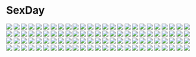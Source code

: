# SexDay
![](https://konachan.com/image/4b5eeb776d0ebbb3d1a01ccaaec062df/Konachan.com%20-%2017686%20blue%20gray_hair%20hoshino_ruri%20long_hair%20martian_successor_nadesico%20twintails%20yellow_eyes.jpg)
![](https://konachan.com/image/17cefcb79c4a2b155d5db03bd759ce9a/Konachan.com%20-%20286025%20anus%20ass%20barefoot%20blue_eyes%20blush%20breasts%20feguimel%20gray_hair%20karina_%28feguimel%29%20long_hair%20nipples%20nude%20original%20pussy%20signed%20uncensored.jpg)
![](https://konachan.com/jpeg/bea3c8f3fc1e329eb282dc904994e928/Konachan.com%20-%20176252%20all_male%20animal%20blonde_hair%20blue_eyes%20blue_hair%20game_cg%20hinata_no_tsuki%20long_hair%20male%20pink_eyes%20pointed_ears%20ponytail%20short_hair%20trap%20turtle%20water.jpg)
![](https://konachan.com/jpeg/037969bf570d33b7b52829f8997940f9/Konachan.com%20-%20207292%202girls%20akagi_%28kancolle%29%20black_hair%20breasts%20cum%20cunnilingus%20long_hair%20mosuke%20nipples%20nude%20pubic_hair%20skirt%20topless%20white_hair%20yellow_eyes%20yuri.jpg)
![](https://konachan.com/jpeg/d1162ebf8d0e09ee0b2071b776f53fd6/Konachan.com%20-%20111589%20aqua_eyes%20bed%20black_hair%20blush%20bow%20braids%20favorite%20game_cg%20headband%20kisaragi_mio%20long_hair%20navel%20nipple_slip%20nipples%20panties%20shirt_lift%20underwear%20wet.jpg)
![](https://konachan.com/jpeg/f66c60bc9447e54cee4ecb35e86beed3/Konachan.com%20-%20144608%20blue_hair%20blush%20breasts%20censored%20cum%20favorite%20game_cg%20headdress%20maid%20nipples%20penis%20pussy%20ribbons%20sex%20short_hair%20tail%20thighhighs%20twintails%20wet%20wink.jpg)
![](https://konachan.com/image/5ff871345b5d5621d4eba1777cfae3cd/Konachan.com%20-%2055058%20blonde_hair%20chaos%3Bhead%20food%20long_hair%20nishijou_nanami%20school_uniform.jpg)
![](https://konachan.com/image/9b253aefc78f95f7f2304b339fe9f235/Konachan.com%20-%20165991%202girls%20boots%20brown_eyes%20brown_hair%20glasses%20gloves%20miwa_shirow%20motorcycle%20original%20scarf%20skirt%20thighhighs.jpg)
![](https://konachan.com/jpeg/c4dddd22a267dbb2700f2d06b5240385/Konachan.com%20-%2031288%20breast_grab%20breasts%20censored%20game_cg%20lactation%20lyrical_lyric%20marmalade%20mikeou%20nipples.jpg)
![](https://konachan.com/jpeg/875dac1c53f235e5a0a485cf3f35bd51/Konachan.com%20-%20294734%20animal_ears%20anthropomorphism%20ass%20atago_%28azur_lane%29%20azur_lane%20cum%20foxgirl%20handjob%20lactation%20male%20penis%20signed%20third-party_edit%20uncensored.jpg)
![](https://konachan.com/image/0f873a4217318e1bf742c85300f7f3b9/Konachan.com%20-%20143919%20brown_eyes%20brown_hair%20goggles%20inaba_taiju%20long_hair%20original%20pool%20rubber_duck%20school_swimsuit%20swimsuit%20water.jpg)
![](https://konachan.com/image/d8bd5e718a2de4de5c8fef1bf57d9644/Konachan.com%20-%20261008%20animal_ears%20aqua_eyes%20blush%20candy%20catgirl%20chocolate%20collar%20dress%20long_hair%20original%20pink_hair%20ribbons%20tail%20thighhighs%20twintails%20valentine%20zoom_layer.jpg)
![](https://konachan.com/image/520fb8dc8f71121a27d4e766515392d8/Konachan.com%20-%20195347%20black_hair%20blue_eyes%20brown_eyes%20brown_hair%20gloves%20gray_hair%20group%20hat%20long_hair%20noco%20pink_hair%20ponytail%20ribbons%20short_hair%20shorts%20skirt%20twintails%20wink.jpg)
![](https://konachan.com/jpeg/02b94191a4322176a2561f2680a38a83/Konachan.com%20-%20198848%20censored%20cum%20fellatio%20gray_hair%20inbi_toro_shoujo%20long_hair%20maid%20penis%20tagme_%28artist%29%20waffle.jpg)
![](https://konachan.com/jpeg/e7c07908308c46d22e9b710bdc5178de/Konachan.com%20-%2019637%20akari%20close%20hikari%20kono_minikuku_mo_utsukushii_sekai.jpg)
![](https://konachan.com/image/b8092c849bf2b5611a28ccdc8fbb1841/Konachan.com%20-%20192854%20anal%20animal_ears%20anus%20ass%20blue_hair%20catgirl%20censored%20gloves%20green_eyes%20pussy%20pussy_juice%20shimo%20spread_pussy%20stockings%20thighhighs.jpg)
![](https://konachan.com/jpeg/c3990460a2498f1163de214b41d19918/Konachan.com%20-%20261246%20black_hair%20blush%20gradient%20kimura_%28ykimu%29%20kneehighs%20long_hair%20original%20purple_eyes%20school_uniform.jpg)
![](https://konachan.com/jpeg/319182cec72d54886870733f8c47d026/Konachan.com%20-%20240838%202girls%20anthropomorphism%20hiei_%28kancolle%29%20kantai_collection%20kongou_%28kancolle%29%20nanoha-h%20shoujo_ai.jpg)
![](https://konachan.com/image/c021d55d1ff0c766a746ee9e3faa15e0/Konachan.com%20-%2021670%20fujiwara_no_mokou%20touhou.jpg)
![](https://konachan.com/jpeg/7aa7af298c619cab4d6ef8b874e30ded/Konachan.com%20-%20145346%20agnaktor%20armor%20bow%20byoubyou%20clouds%20group%20horns%20long_hair%20rain%20rathalos%20red_eyes%20ribbons%20sky%20sword%20touhou%20tree%20urukususu%20vampire%20water%20weapon%20wings.jpg)
![](https://konachan.com/jpeg/ea0edae6042b6bbc00311fc00c15185c/Konachan.com%20-%20305454%20ass%20blonde_hair%20blush%20breasts%20couch%20fang%20long_hair%20nipples%20no_bra%20open_shirt%20original%20panty_pull%20purple_eyes%20pussy%20thighhighs%20uncensored.jpg)
![](https://konachan.com/image/7a078d2033c90e772d05058fe46bfa38/Konachan.com%20-%20136419%20chun-li%20sakimichan%20street_fighter%20watermark.jpg)
![](https://konachan.com/image/38c5a741b454eda54eb0e27e3b8d35dc/Konachan.com%20-%20139622%20ganaha_hibiki%20hagiwara_yukiho%20idolmaster%20shijou_takane.jpg)
![](https://konachan.com/jpeg/27c5c4796c78a1478a36b28c97325ec7/Konachan.com%20-%20233788%20ain_%28elsword%29%20all_male%20blush%20braids%20close%20elsword%20gray_hair%20green_eyes%20hoodie%20long_hair%20male%20ponytail%20signed%20utm%20waifu2x%20white%20wristwear.jpg)
![](https://konachan.com/image/8561c8a4cb0c65e329236edc1299f252/Konachan.com%20-%20279768%20avamone%20bandage%20black_eyes%20black_hair%20clouds%20dororo%20dororo_%28character%29%20hyakkimaru%20japanese_clothes%20kimono%20long_hair%20male%20ponytail%20signed%20sky.jpg)
![](https://konachan.com/image/59d473fea70364407bd90dd88b595a37/Konachan.com%20-%20117684%20animal%20black_hair%20blush%20cat%20flowers%20original%20red_eyes%20sakura_yuuya%20short_hair.jpg)
![](https://konachan.com/image/9ce99de63cd74587aa76a3ed492cead6/Konachan.com%20-%2044196%20bikini%20kannagi_crazy_shrine_maidens%20nagi%20swimsuit.jpg)
![](https://konachan.com/image/4017ec75b031ac93a143d6e31bcadd2a/Konachan.com%20-%20217516%20black_hair%20bondage%20breasts%20censored%20collar%20cum%20long_hair%20miurahha%20navel%20nipples%20nude%20penis%20pussy%20spread_legs%20thighhighs%20twintails%20urine%20yellow_eyes.jpg)
![](https://konachan.com/image/701a3fa6e0458da223e465e87f1955bf/Konachan.com%20-%20152800%20corticarte_apa_lagranges%20shinkyoku_soukai_polyphonica%20vector.jpg)
![](https://konachan.com/image/31be742cf511842ccffa062567050eb7/Konachan.com%20-%2050174%20akiyama_mio%20guitar%20instrument%20k-on%21.jpg)
![](https://konachan.com/image/93651554df5eb78857146c4e29b4c0b6/Konachan.com%20-%20260128%20black_hair%20group%20long_hair%20original%20school_uniform%20short_hair%20tagme_%28artist%29.jpg)
![](https://konachan.com/image/02e9cf57addc8c885b2691b617813a4d/Konachan.com%20-%2055647%20all_male%20cosplay%20kagamine_len%20kaito%20kamui_gakupo%20male%20nayu%20panties%20underwear%20vocaloid.jpg)
![](https://konachan.com/image/4466e9d03336f794c868eaddc60bcf70/Konachan.com%20-%2098704%20ass%20feathers%20original%20red_eyes%20tears%20thighhighs%20weapon%20wings%20yaoya_musuko.jpg)
![](https://konachan.com/image/4d354fd5c75e6a77f3b7cd37e7491dc1/Konachan.com%20-%2015521%20natsume_aya%20natsume_maya%20tenjou_tenge.jpg)
![](https://konachan.com/jpeg/c469d404c1707be62b2d6761a7c9236c/Konachan.com%20-%20267993%20anthropomorphism%20ass%20bikini%20brown_hair%20food%20fruit%20kantai_collection%20kawai_maria%20long_hair%20ponytail%20swimsuit%20waifu2x%20wink%20wristwear%20yellow_eyes.jpg)
![](https://konachan.com/image/a958921a4f9a7db56a664d21e860fa26/Konachan.com%20-%20186098%20atsuki0814%20clouds%20nobody%20original%20scenic%20summer%20water.jpg)
![](https://konachan.com/image/41253fbdcbc9ceacdc438a59f675585d/Konachan.com%20-%20299237%20aircraft%20akusema%20animal%20apron%20aqua_eyes%20azur_lane%20breasts%20cleavage%20clouds%20fire%20gloves%20hat%20horse%20long_hair%20maid%20ponytail%20twintails%20unicorn%20water%20weapon.jpg)
![](https://konachan.com/image/0da17d7d126901dbfce9cf7e686c9a6a/Konachan.com%20-%20131290%20black_eyes%20black_hair%20coffee-kizoku%20long_hair%20white.jpg)
![](https://konachan.com/image/5d9d001c24448ba74730cd7a44257040/Konachan.com%20-%2065331%20chii%20chobits%20clamp%20monochrome%20scan%20school_uniform.jpg)
![](https://konachan.com/image/e18499184827665bcdb5454e7f4e39c5/Konachan.com%20-%20227911%20alessandra_suusu%20aqua_eyes%20blonde_hair%20candy%20chocolate%20elbow_gloves%20gloves%20hat%20headdress%20long_hair%20nozaki_tsubata%20ribbons%20thighhighs%20tie%20uniform%20wink.jpg)
![](https://konachan.com/image/74d9ed93cd9d1a2ab86fed9f20e5f13f/Konachan.com%20-%2084546%20blue_hair%20hat%20himekaidou_hatate%20kawashiro_nitori%20rainbow%20touhou%20umbrella%20wink.jpg)
![](https://konachan.com/jpeg/d544cb7b77c19608f5774b3bb7e1935b/Konachan.com%20-%2029978%20animal_ears%20catgirl%20louise_fran%C3%A7oise_le_blanc_de_la_valli%C3%A8re%20third-party_edit%20zero_no_tsukaima.jpg)
![](https://konachan.com/image/36cea980840d9f11ebb03a1c4313a4b5/Konachan.com%20-%20153878%20gloves%20miz-capes%20pink_hair%20short_hair%20skirt%20sky%20snow%20umi_monogatari%20upskirt%20urin_%28umi_monogatari%29.jpg)
![](https://konachan.com/image/17db96393911b312c6e4404a6dc14b69/Konachan.com%20-%20194913%202girls%20animal_ears%20asanagi%20blush%20bow%20braids%20brown_hair%20catgirl%20chen%20fang%20hat%20kaenbyou_rin%20nopan%20red_eyes%20red_hair%20short_hair%20socks%20tail%20touhou%20yuri.jpg)
![](https://konachan.com/image/4c16f95953a3a7c0302cdc3dd6196a46/Konachan.com%20-%20270860%20ataruman%20blue_eyes%20cake%20cameltoe%20candy%20doll%20dress%20food%20fruit%20headband%20horns%20loli%20long_hair%20panties%20strawberry%20tail%20thighhighs%20twintails%20underwear%20wink.jpg)
![](https://konachan.com/jpeg/06f39f347070048c19ef8fb87a3df587/Konachan.com%20-%20122155%20boots%20fairy%20flowers%20glasses%20monochrome%20original%20pointed_ears%20ponytail%20sousou_%28sousouworks%29%20thighhighs%20wings.jpg)
![](https://konachan.com/jpeg/500d7e10a45fb2a1159f3d851da3a2c4/Konachan.com%20-%20183346%20animal_ears%20breasts%20endless_dungeon%20game_cg%20navel%20niko_temple%20nipples%20rosebleu%20school_swimsuit%20short_hair%20swimsuit%20water%20yellow_eyes.jpg)
![](https://konachan.com/image/91621ec45fca6513f6368adb493998ae/Konachan.com%20-%20110114%20ariverkao%20scenic.jpg)
![](https://konachan.com/jpeg/e0a701633845ed3f1d6e318e42218cee/Konachan.com%20-%20153925%20bra%20brown_hair%20eva200499%20long_hair%20red_eyes%20thighhighs%20torn_clothes%20twintails%20underwear%20vocaloid%20zatsune_miku.jpg)
![](https://konachan.com/image/a8b14087a3670b797896a10911505eb1/Konachan.com%20-%20274923%20animal_ears%20anthropomorphism%20bicolored_eyes%20dress%20garter%20girls_frontline%20guitar%20instrument%20jpeg_artifacts%20moonandmist%20panties%20underwear.jpg)
![](https://konachan.com/image/8b31b6e2abf06a7199e62d2cbd778211/Konachan.com%20-%20103141%20dress%20kaname_madoka%20long_hair%20mahou_shoujo_madoka_magica%20pink_hair%20sayori%20ultimate_madoka.jpg)
![](https://konachan.com/jpeg/4bbb8359a96c84e8081884541521f83a/Konachan.com%20-%2083317%20hatsune_miku%20twintails%20vocaloid.jpg)
![](https://konachan.com/jpeg/e21901c17c6579ce770b2b231e5b638c/Konachan.com%20-%2039400%20tagme.jpg)
![](https://konachan.com/image/467c53ce6cec06519df0080b6b54f897/Konachan.com%20-%2017039%20blonde_hair%20blue_eyes%20fairy%20gagraphic%20green_eyes%20green_hair%20logo%20panties%20pointed_ears%20shigatake%20underwear%20watermark.jpg)
![](https://konachan.com/image/696b9863f50ca50340ae1b157b1e0e2a/Konachan.com%20-%20134416%20blonde_hair%20braids%20crossover%20izayoi_sakuya%20jojo_no_kimyou_na_bouken%20jungetsu_hoko%20maid%20red_eyes%20touhou.jpg)
![](https://konachan.com/image/d316daa7d61926bc2bc47565ad85336a/Konachan.com%20-%2073027%20black_hair%20blonde_hair%20blue_eyes%20kazakura%20school_uniform%20thighhighs.jpg)
![](https://konachan.com/jpeg/2cf26d9bf2a87b1e2ccd1a09100321fc/Konachan.com%20-%20123918%20armor%20blonde_hair%20blue_eyes%20blush%20close%20elcia_harvence%20game_cg%20koikishi_purely_kiss%20yuuki_hagure.jpg)
![](https://konachan.com/image/ac26d924608bc6c6ff02e844e2c2a8b9/Konachan.com%20-%20200450%20brown_hair%20building%20cherry_blossoms%20city%20clouds%20flowers%20karo_karo%20long_hair%20original%20pantyhose%20petals%20scarf%20scenic%20skirt%20sky%20tree.jpg)
![](https://konachan.com/jpeg/43a140d057a707afc431dc85f37da455/Konachan.com%20-%2060099%2077%20blonde_hair%20brown_eyes%20koshimizu_rin%20long_hair%20mikagami_mamizu%20moon%20panties%20underwear%20whirlpool%20witch.jpg)
![](https://konachan.com/image/f55ebed3a719590bb2d0826cd1b3ef8e/Konachan.com%20-%2029781%20animal_ears%20black%20fang%20horo%20jpeg_artifacts%20long_hair%20ookami_to_koushinryou%20orange_hair%20red_eyes%20tail%20wolfgirl.jpg)
![](https://konachan.com/image/a948ccba29c36e873822db1c5bd73a3d/Konachan.com%20-%2045334%20school_uniform%20shinkyoku_soukai_polyphonica%20tagme.jpg)
![](https://konachan.com/jpeg/01c0e8cd1cf5148783b407e580501dc6/Konachan.com%20-%20293865%20blue_hair%20blush%20breasts%20censored%20choker%20dark_skin%20flowers%20game_cg%20hinata_nao%20long_hair%20moonstone_cherry%20necklace%20nipples%20sex%20yellow_eyes.jpg)
![](https://konachan.com/image/fe27a992693999b09f0a8f4120f5750a/Konachan.com%20-%2086791%20black_hair%20butterfly%20flowers%20funakura%20halloween%20kirishiki_sunako%20pointed_ears%20shiki%20white.jpg)
![](https://konachan.com/jpeg/4feb0925af60efa12c36f7c900b0a83b/Konachan.com%20-%20235401%202girls%20anus%20ass%20bed%20blush%20breasts%20daiaru%20long_hair%20nepgear%20neptune%20nipples%20nopan%20purple_eyes%20purple_hair%20pussy%20pussy_juice%20thighhighs%20uncensored%20yuri.jpg)
![](https://konachan.com/image/273281d3983db55c1b8463078725f709/Konachan.com%20-%20287169%20anthropomorphism%20blush%20breasts%20brown_hair%20choker%20cleavage%20drink%20kantai_collection%20night%20no_bra%20pallad%20ponytail%20red_eyes%20short_hair%20sky%20wristwear.jpg)
![](https://konachan.com/image/2b3e1a7b7cdac7f824edb96e846c9148/Konachan.com%20-%20214246%202girls%20aki_minoriko%20aki_shizuha%20cameltoe%20close%20ebiten_g-san%20navel%20panties%20skirt_lift%20touhou%20underwear.jpg)
![](https://konachan.com/image/34fac84a6a04c900519b45b0eca2b01f/Konachan.com%20-%2050825%20anus%20fatina%20nude%20pussy%20spread_legs%20tower_of_druaga%20uncensored.jpg)
![](https://konachan.com/image/53ef109585862b323b736fad6c369fa8/Konachan.com%20-%2079083%20bikini%20black_hair%20blue_eyes%20blue_hair%20long_hair%20original%20sky%20swimsuit%20visualcat%20water%20weapon.jpg)
![](https://konachan.com/image/880b4206b8e3c87efb18532f2cc71591/Konachan.com%20-%20179364%20all_male%20amamiya_hibiya%20hukkyunzzz%20kagerou_project%20katana%20male%20sword%20weapon.jpg)
![](https://konachan.com/jpeg/adc24d77f0489e4bc751d9d455927c87/Konachan.com%20-%20141188%20blue_eyes%20blush%20bow%20doll%20game_cg%20gray_hair%20hat%20long_hair%20mibu_tsubaki%20ponytail%20school_uniform%20skirt%20stockings%20tears%20urabi_%28tomatohouse%29.jpg)
![](https://konachan.com/jpeg/666736e15f71d60d0c9be5118f4bea1c/Konachan.com%20-%20217507%20bed%20blush%20breasts%20cameltoe%20game_cg%20gray_eyes%20gray_hair%20harukaze_sensation%21%20hashiro_mio%20headdress%20ko%7Echa%20maid%20navel%20nipples%20panties%20topless%20underwear.jpg)
![](https://konachan.com/image/5a73603d5966092a7cc7ad22f4087131/Konachan.com%20-%20108152%20itsukishishihimenomikoto%20kobuichi%20long_hair%20purple_eyes%20purple_hair%20school_uniform%20signed%20tenshinranman%20thighhighs%20yuzusoft.jpg)
![](https://konachan.com/jpeg/3c444678dc3f6ee5cfa37dc87500b3f9/Konachan.com%20-%20300213%20blue_eyes%20blue_hair%20blush%20breasts%20catgirl%20cleavage%20headdress%20loli%20long_hair%20mannaku%20rangyi%20red_eyes%20short_hair%20swimsuit%20tail%20twintails%20white.jpg)
![](https://konachan.com/jpeg/00c1868b1ed75d0ff46834b3ea400fb5/Konachan.com%20-%20182690%20asuna_%28doruru-mon%29%20black_hair%20enomoto_takane%20gray_hair%20headphones%20kagerou_project%20konoha_%28kagerou_project%29%20male%20pink_eyes%20red_eyes%20white.jpg)
![](https://konachan.com/jpeg/8ed84b0b1a0a3e7a66b52d68ca61c7f3/Konachan.com%20-%20142733%20bow%20brown_hair%20cape%20long_hair%20marubororaito%20red_eyes%20reiuji_utsuho%20touhou%20weapon%20wings.jpg)
![](https://konachan.com/image/85577c195434f7e0ea010691af8586f4/Konachan.com%20-%20117182%20akabeisoft2%20alpha_%28alpha91%29%20black_hair%20brown_eyes%20dark%20game_cg%20kneehighs%20long_hair%20rain%20sakuragi_hikaru%20school_uniform%20water%20wet.jpg)
![](https://konachan.com/jpeg/905941e3598827fe7937b583b411113e/Konachan.com%20-%20180107%202girls%20black_hair%20blue%20gray_eyes%20kyokucho%20navel%20original%20school_uniform%20short_hair%20sky.jpg)
![](https://konachan.com/image/a19c1502a712526b8a410a51b4628230/Konachan.com%20-%2034192%20pacifica_casull%20scrapped_princess.jpg)
![](https://konachan.com/image/a40c51ec809b00bf130fc13d5936ecce/Konachan.com%20-%20167854%20autumn%20blue_eyes%20grass%20green_hair%20hat%20hatsune_miku%20headphones%20leaves%20long_hair%20scarf%20skirt%20vocaloid%20watermark%20ymirre.jpg)
![](https://konachan.com/image/11353f5b3325f56376a566d91d44ae54/Konachan.com%20-%20263672%20aliasing%20blonde_hair%20blue_eyes%20building%20city%20clouds%20cross%20long_hair%20miyanoyori%20original%20shorts%20sky%20sword%20weapon%20zettai_ryouiki.jpg)
![](https://konachan.com/image/fcdfb7883be3b9fd7788284ba1630651/Konachan.com%20-%20122649%20hatsune_miku%20japanese_clothes%20kotobamaru%20vocaloid.jpg)
![](https://konachan.com/jpeg/50b0ce39308f9a9c02dc397d5f5ad84e/Konachan.com%20-%20198197%20ass%20black_hair%20censored%20cum%20game_cg%20goth-loli%20gray_hair%20handjob%20happoubi_jin%20lolita_fashion%20male%20omega_star%20open_shirt%20pantyhose%20penis%20short_hair.jpg)
![](https://konachan.com/image/96d15664cca37643cf8d05b1fbf1b490/Konachan.com%20-%20269852%20animal%20blue_eyes%20brown_hair%20gegege_no_kitaro%20gomezu%20inuyama_mana%20nude%20snake%20spread_legs%20white.jpg)
![](https://konachan.com/jpeg/dcdc6fe623064896edd929dd17c93435/Konachan.com%20-%20266990%20hatsune_miku%20long_hair%20signed%20tagme_%28artist%29%20twintails%20vocaloid.jpg)
![](https://konachan.com/image/1cc3dadb2c0c7def13460e7210376c42/Konachan.com%20-%20139099%20ass%20censored%20cropped%20cum%20gloves%20nipples%20penis%20pointed_ears%20pussy%20spread_pussy%20tenako.jpg)
![](https://konachan.com/jpeg/440e5005a61d5edae6f848839cb215cf/Konachan.com%20-%20177378%20blush%20condom%20fingering%20ghettoyouth%20green_eyes%20long_hair%20nana_asta_deviluke%20navel%20nipples%20nude%20pink_hair%20pussy%20spread_legs%20tail%20to_love_ru%20uncensored.jpg)
![](https://konachan.com/image/659e1219b6fcfe8acc57d545a89cab16/Konachan.com%20-%2047177%20asgr%20brown%20gothic%20loli%20orange_eyes%20polychromatic%20robot%20short_hair%20skull%20white_hair.jpg)
![](https://konachan.com/jpeg/5488fa29dae024409e67131e218a60c7/Konachan.com%20-%20149388%20aete_mushisuru_kimi_to_no_mirai_%7Erelay_broadcast%7E%20alcot%20game_cg%20kiss%20male%20sawatari_nanagi%20tagme_%28artist%29.jpg)
![](https://konachan.com/jpeg/902544cb306c3f58dc22f00ab4a9140c/Konachan.com%20-%20160755%20akatsuki_no_goei%20bikini%20blonde_hair%20blush%20breasts%20censored%20game_cg%20kurayashiki_tae%20long_hair%20nipples%20sex%20swimsuit%20syangrila%20tomose_shunsaku%20wet.jpg)
![](https://konachan.com/image/b7ad5336345535cc19ee7ca0744bd1d9/Konachan.com%20-%20130182%20city%20glasses%20lm7_%28op-center%29%20original.jpg)
![](https://konachan.com/image/142c10e2fb71931b23bcd56d802b252d/Konachan.com%20-%2022337%20aquaplus%20kawata_hisashi%20kusugawa_sasara%20leaf%20to_heart%20to_heart_2.jpg)
![](https://konachan.com/image/b4e355e5b1354b9ae9cd81143ccf1392/Konachan.com%20-%20147349%20idolmaster%20idolmaster_cinderella_girls%20kanzaki_ranko%20maekawa_miku%20sakurai_momoka%20shijou_takane%20tagme.jpg)
![](https://konachan.com/jpeg/2067ae9912a0ca22d19822311e20cb4e/Konachan.com%20-%20289538%20anthropomorphism%20blush%20breasts%20cropped%20girls_frontline%20gray_hair%20kar98k_%28girls_frontline%29%20keenh%20long_hair%20nude%20red_eyes.jpg)
![](https://konachan.com/image/ca63854128fd3ae4e9ab3bc4830a4d84/Konachan.com%20-%20296464%20aqua_eyes%20blush%20close%20je35353577%20original%20paper%20school_uniform.jpg)
![](https://konachan.com/image/42260dd2147339cc2ed305b1c63c4fc8/Konachan.com%20-%20183552%202girls%20ass%20bed%20black_hair%20blush%20bow%20brown_eyes%20cameltoe%20choker%20dress%20glasses%20gloves%20headband%20headdress%20jianren%20long_hair%20panties%20thighhighs%20underwear.jpg)
![](https://konachan.com/image/b20e429db810de78782604fde8938f17/Konachan.com%20-%2029962%20maid-san_she_see%20pointed_ears%20tagme%20underwear.jpg)
![](https://konachan.com/jpeg/3ced035330bb2d5e9c27947df6b92d98/Konachan.com%20-%20150113%20blush%20bra%20brown_eyes%20fingering%20game_cg%20green_hair%20group%20gym_uniform%20male%20masturbation%20navel%20panties%20short_hair%20thighhighs%20underwear%20yukirin.jpg)
![](https://konachan.com/image/c85022a96d0b56b462a0317c0662ec87/Konachan.com%20-%20116554%20original%20torisan.jpg)
![](https://konachan.com/jpeg/ca9d498e955d9da391f03e7f66d28809/Konachan.com%20-%20259813%202girls%20blonde_hair%20brown_eyes%20brown_hair%20flowers%20long_hair%20original%20petals%20ribbons%20school_uniform%20sheepd%20short_hair%20shoujo_ai%20skirt%20yellow_eyes.jpg)
![](https://konachan.com/image/82a1e9413bbce0d099fd95ab6bf593d7/Konachan.com%20-%20198645%202girls%20blue_hair%20bow%20brown_hair%20gloves%20halloween%20hat%20love_live%21_school_idol_project%20lu%27%27%20mimori_suzuko%20navel%20ribbons%20skirt%20sonoda_umi%20witch_hat.jpg)
